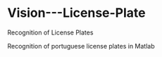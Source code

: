 # Vision---License-Plate
Recognition of License Plates 


Recognition of portuguese license plates in Matlab
